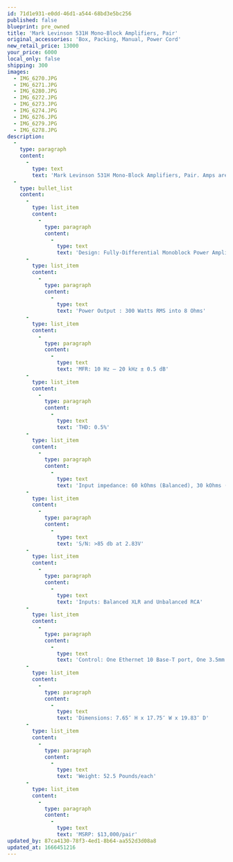 ```yaml
---
id: 71d1e931-e0dd-46d1-a544-68bd3e5bc256
published: false
blueprint: pre_owned
title: 'Mark Levinson 531H Mono-Block Amplifiers, Pair'
original_accessories: 'Box, Packing, Manual, Power Cord'
new_retail_price: 13000
your_price: 6000
local_only: false
shipping: 300
images:
  - IMG_6270.JPG
  - IMG_6271.JPG
  - IMG_6280.JPG
  - IMG_6272.JPG
  - IMG_6273.JPG
  - IMG_6274.JPG
  - IMG_6276.JPG
  - IMG_6279.JPG
  - IMG_6278.JPG
description:
  -
    type: paragraph
    content:
      -
        type: text
        text: 'Mark Levinson 531H Mono-Block Amplifiers, Pair. Amps are in excellent physical and functional condition with original boxes, packing and accessories, Amps sold as new for $13,000.00/pair and are roughly 10 years old. The serial numbers are not sequential and the finishes on the top covers are slightly different - this should make no difference to performance, but should be noted anyway on full disclosure. '
  -
    type: bullet_list
    content:
      -
        type: list_item
        content:
          -
            type: paragraph
            content:
              -
                type: text
                text: 'Design: Fully-Differential Monoblock Power Amplifier'
      -
        type: list_item
        content:
          -
            type: paragraph
            content:
              -
                type: text
                text: 'Power Output : 300 Watts RMS into 8 Ohms'
      -
        type: list_item
        content:
          -
            type: paragraph
            content:
              -
                type: text
                text: 'MFR: 10 Hz – 20 kHz ± 0.5 dB'
      -
        type: list_item
        content:
          -
            type: paragraph
            content:
              -
                type: text
                text: 'THD: 0.5%'
      -
        type: list_item
        content:
          -
            type: paragraph
            content:
              -
                type: text
                text: 'Input impedance: 60 kOhms (Balanced), 30 kOhms (Unbalanced)'
      -
        type: list_item
        content:
          -
            type: paragraph
            content:
              -
                type: text
                text: 'S/N: >85 db at 2.83V'
      -
        type: list_item
        content:
          -
            type: paragraph
            content:
              -
                type: text
                text: 'Inputs: Balanced XLR and Unbalanced RCA'
      -
        type: list_item
        content:
          -
            type: paragraph
            content:
              -
                type: text
                text: 'Control: One Ethernet 10 Base-T port, One 3.5mm trigger input and One 3.5mm plug trigger output'
      -
        type: list_item
        content:
          -
            type: paragraph
            content:
              -
                type: text
                text: 'Dimensions: 7.65″ H x 17.75″ W x 19.83″ D'
      -
        type: list_item
        content:
          -
            type: paragraph
            content:
              -
                type: text
                text: 'Weight: 52.5 Pounds/each'
      -
        type: list_item
        content:
          -
            type: paragraph
            content:
              -
                type: text
                text: 'MSRP: $13,000/pair'
updated_by: 87ca4130-78f3-4ed1-8b64-aa552d3d08a8
updated_at: 1666451216
---
```

